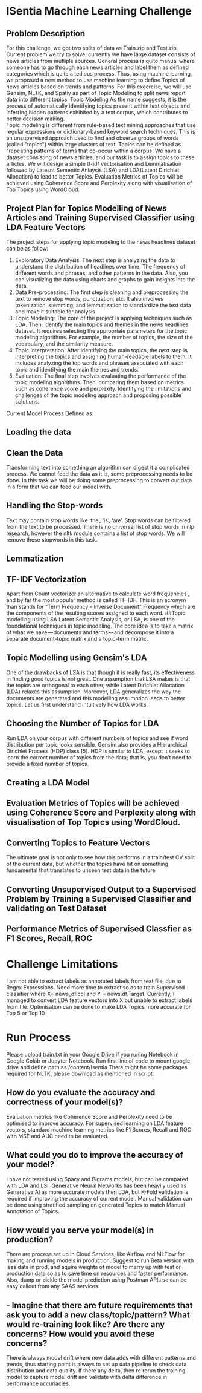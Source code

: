 # ISentia Machine Learning Challenge

## Problem Description

For this challenge, we got two splits of data as Train.zip and Test.zip. Current problem we try to solve, currently we have large dataset consists of news articles from mutliple sources. General process is quite manual where someone has to go through each news articles and label them as defined categories which is quite a tedious process.
Thus, using machine learning, we proposed a new method to use machine learning to define Topics of news articles based on trends and patterns. For this excercise, we will use Gensim, NLTK, and Spatiy as part of Topic Modeling to split news report data into different topics.
Topic Modeling As the name suggests, it is the process of automatically identifying topics present within text objects and inferring hidden patterns exhibited by a text corpus, which contributes to better decision making.  
Topic modeling is different from rule-based text mining approaches that use regular expressions or dictionary-based keyword search techniques. This is an unsupervised approach used to find and observe groups of words (called "topics") within large clusters of text. 
Topics can be defined as "repeating patterns of  terms that co-occur within a corpus.
We have a dataset consisting of news articles, and our task is to assign topics to these articles. We will design a simple tf-idf vectorisation and Lemmatisation followed by Latesnt Sementic Anlaysis (LSA) and LDA(Latent Dirichlet Allocation) to lead to better Topics. 
Evaluation Metrics of Topics will be achieved using Coherence Score and Perplexity along with visualisation of Top Topics using WordCloud.

## Project Plan for Topics Modelling of News Articles and Training Supervised Classifier using LDA Feature Vectors

The project steps for applying topic modeling to the news headlines dataset can be as follow:

1. Exploratory Data Analysis: The next step is analyzing the data to understand the distribution of headlines over time. The frequency of different words and phrases, and other patterns in the data. Also, you can visualizing the data using charts and graphs to gain insights into the data.
2. Data Pre-processing: The first step is cleaning and preprocessing the text to remove stop words, punctuation, etc. It also involves tokenization, stemming, and lemmatization to standardize the text data and make it suitable for analysis.
3. Topic Modeling: The core of the project is applying techniques such as LDA. Then, identify the main topics and themes in the news headlines dataset. It requires selecting the appropriate parameters for the topic modeling algorithms. For example, the number of topics, the size of the vocabulary, and the similarity measure.
4. Topic Interpretation: After identifying the main topics, the next step is interpreting the topics and assigning human-readable labels to them. It includes analyzing the top words and phrases associated with each topic and identifying the main themes and trends.
5. Evaluation: The final step involves evaluating the performance of the topic modeling algorithms. Then, comparing them based on metrics such as coherence score and perplexity. Identifying the limitations and challenges of the topic modeling approach and proposing possible solutions.

Current Model Process Defined as:

## Loading the data
## Clean the Data
Transforming text into something an algorithm can digest it a complicated process. We cannot feed the data as it is, some preprocessing needs to be done. In this task we will be doing some preprocessing to convert our data in a form that we can feed our model with.
## Handling the Stop-words
Text may contain stop words like ‘the’, ‘is’, ‘are’. Stop words can be filtered from the text to be processed. There is no universal list of stop words in nlp research, however the nltk module contains a list of stop words. We will remove these stopwords in this task.
## Lemmatization
## TF-IDF Vectorization
Apart from Count vectorizer an alternative to calculate word frequencies , and by far the most popular method is called TF-IDF. This is an acronym than stands for “Term Frequency – Inverse Document” Frequency which are the components of the resulting scores assigned to each word.
##Topic modelling using LSA
Latent Semantic Analysis, or LSA, is one of the foundational techniques in topic modeling. The core idea is to take a matrix of what we have — documents and terms — and decompose it into a separate document-topic matrix and a topic-term matrix.
## Topic Modelling using Gensim's LDA
One of the drawbacks of LSA is that though it is really fast, its effectiveness in finding good topics is not great. One assumption that LSA makes is that the topics are orthogonal to each other, while Latent Dirichlet Allocation (LDA) relaxes this assumption. Moreover, LDA generalizes the way the documents are generated and this modelling assumption leads to better topics. Let us first understand intuitively how LDA works.
## Choosing the Number of Topics for LDA
Run LDA on your corpus with different numbers of topics and see if word distribution per topic looks sensible. Gensim also provides a Hierarchical Dirichlet Process (HDP) class [5]. HDP is similar to LDA, except it seeks to learn the correct number of topics from the data; that is, you don’t need to provide a fixed number of topics. 
## Creating a LDA Model
## Evaluation Metrics of Topics will be achieved using Coherence Score and Perplexity along with visualisation of Top Topics using WordCloud.
## Converting Topics to Feature Vectors
The ultimate goal is not only to see how this performs in a train/test CV split of the current data, but whether the topics have hit on something fundamental that translates to unseen test data in the future
## Converting Unsupervised Output to a Supervised Problem by Training a Supervised Classifier and validating on Test Dataset
## Performance Metrics of Supervised Classfier as F1 Scores, Recall, ROC 

# Challenge Limitations
I am not able to extract labels as annotated labels from text file, due to Regex Expressions. Need more time to extract so as to train Supervised classifier where X= news_df.col and Y = news.df.Target. Currently, I managed to convert LDA feature vectors into X but unable to extract labels from file.
Optimisation can be done to make LDA Topics more accurate for Top 5 or Top 10

# Run Process
Please upload train.txt in your Google Drive if you runing Notebook in Google Colab or Jupyter Notebook. Run first line of code to mount google drive and define path as /content/Isentia
There might be some packages required for NLTK, please download as mentioned in script.

## How do you evaluate the accuracy and correctness of your model(s)?
Evaluation metrics like Coherence Score and Perplexity need to be optimised to improve accuracy. For supervised learning on LDA feature vectors, standard machine learning metrics like F1 Scores, Recall and ROC with MSE and AUC need to be evaluated.

## What could you do to improve the accuracy of your model?
I have not tested using Spacy and Bigrams models, but can be compared with LDA and LSI. Generative Neural Networks has been heavily used as Generative AI as more accurate models then LDA, but K-Fold validation is required if improving the accuracy of current model. Manual validation can be done using stratified sampling on generated Topics to match Manual Annotation of Topics.

## How would you serve your model(s) in production?
There are process set up in Cloud Services, like Airflow and MLFlow for making and running models in production. Suggest to run Beta version with less data in prod, and aquire weights of model to marry up with test or production data so as to save time on resources and faster performance. Also, dump or pickle the model prediction using Postman APIs so can be easy callout from any SAAS services.

## - Imagine that there are future requirements that ask you to add a new class/topic/pattern? What would re-training look like? Are there any concerns? How would you avoid these concerns?
There is always model drift where new data adds with different patterns and trends, thus starting point is always to set up data pipeline to check data distribution and data quality. If there any delta, then re rerun the training model to capture model drift and validate with delta difference in performance accuriacies.























